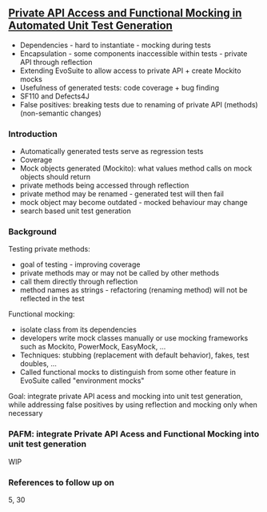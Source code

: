 ## [Private API Access and Functional Mocking in Automated Unit Test Generation](https://ieeexplore.ieee.org/document/7927969)

- Dependencies - hard to instantiate - mocking during tests
- Encapsulation - some components inaccessible within tests - private API through reflection
- Extending EvoSuite to allow access to private API + create Mockito mocks
- Usefulness of generated tests: code coverage + bug finding
- SF110 and Defects4J
- False positives: breaking tests due to renaming of private API (methods) (non-semantic changes)

### Introduction
- Automatically generated tests serve as regression tests
- Coverage
- Mock objects generated (Mockito): what values method calls on mock objects should return
- private methods being accessed through reflection
- private method may be renamed - generated test will then fail
- mock object may become outdated - mocked behaviour may change 
- search based unit test generation

### Background
Testing private methods:
- goal of testing - improving coverage
- private methods may or may not be called by other methods
- call them directly through reflection
- method names as strings - refactoring (renaming method) will not be reflected in the test

Functional mocking:
- isolate class from its dependencies
- developers write mock classes manually or use mocking frameworks such as Mockito, PowerMock, EasyMock, ...
- Techniques: stubbing (replacement with default behavior), fakes, test doubles, ...
- Called functional mocks to distinguish from some other feature in EvoSuite called "environment mocks"

Goal: integrate private API acess and mocking into unit test generation, while addressing false positives by using reflection and mocking only when necessary

### PAFM: integrate Private API Acess and Functional Mocking into unit test generation
WIP

### References to follow up on
5, 30
